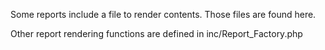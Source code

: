 Some reports include a file to render contents. Those files are found here.

Other report rendering functions are defined in inc/Report_Factory.php